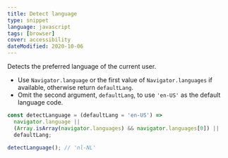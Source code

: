 ```yaml
---
title: Detect language
type: snippet
language: javascript
tags: [browser]
cover: accessibility
dateModified: 2020-10-06
---
```


Detects the preferred language of the current user.

- Use `Navigator.language` or the first value of `Navigator.languages` if available, otherwise return `defaultLang`.
- Omit the second argument, `defaultLang`, to use `'en-US'` as the default language code.

```js
const detectLanguage = (defaultLang = 'en-US') =>
  navigator.language ||
  (Array.isArray(navigator.languages) && navigator.languages[0]) ||
  defaultLang;

detectLanguage(); // 'nl-NL'
```

